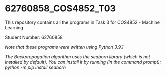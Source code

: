 # 62760858_COS4852_T03
This repository contains all the programs in Task 3 for COS4852 - Machine Learning

Student Number: 62760858

*Note that these programs were written using Python 3.9.1*

*The Backpropagation algorithm uses the seaborn library (which is not installed by default). You can install it by running (in the command prompt): python -m pip install seaborn*

